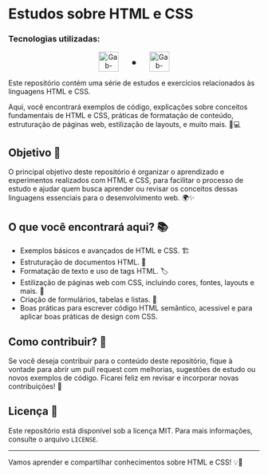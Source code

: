 # Estudos sobre HTML e CSS

### Tecnologias utilizadas:
<div style="text-align: center;">
  <img alt="Gab-Html" height="40" width="40" src="https://cdn.jsdelivr.net/gh/devicons/devicon@latest/icons/html5/html5-original.svg" style="vertical-align:middle; margin-right: 20px;"> 
  <span style="font-size: 24px; vertical-align: middle;">&bull;</span>
  <img alt="Gab-Css" height="40" width="40" src="https://cdn.jsdelivr.net/gh/devicons/devicon@latest/icons/css3/css3-original.svg" style="vertical-align:middle; margin-left: 20px;">
</div>

Este repositório contém uma série de estudos e exercícios relacionados às linguagens HTML e CSS.

Aqui, você encontrará exemplos de código, explicações sobre conceitos fundamentais de HTML e CSS, práticas de formatação de conteúdo, estruturação de páginas web, estilização de layouts, e muito mais. 📝💻

## Objetivo 🎯

O principal objetivo deste repositório é organizar o aprendizado e experimentos realizados com HTML e CSS, para facilitar o processo de estudo e ajudar quem busca aprender ou revisar os conceitos dessas linguagens essenciais para o desenvolvimento web. 🌍✨

## O que você encontrará aqui? 📚

- Exemplos básicos e avançados de HTML e CSS. 🏗️
- Estruturação de documentos HTML. 📄
- Formatação de texto e uso de tags HTML. 🏷️
- Estilização de páginas web com CSS, incluindo cores, fontes, layouts e mais. 🎨
- Criação de formulários, tabelas e listas. 📝
- Boas práticas para escrever código HTML semântico, acessível e para aplicar boas práticas de design com CSS. 

## Como contribuir? 🤝

Se você deseja contribuir para o conteúdo deste repositório, fique à vontade para abrir um pull request com melhorias, sugestões de estudo ou novos exemplos de código. Ficarei feliz em revisar e incorporar novas contribuições! 🔄

## Licença 📜

Este repositório está disponível sob a licença MIT. Para mais informações, consulte o arquivo `LICENSE`.

---

Vamos aprender e compartilhar conhecimentos sobre HTML e CSS! 💡🚀
